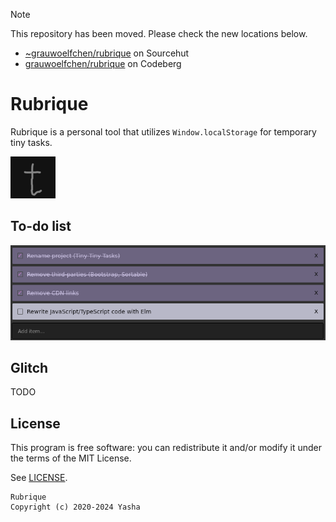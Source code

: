 > [!NOTE]
>
> This repository has been moved. Please check the new locations below.
>
> * [~grauwoelfchen/rubrique](https://git.sr.ht/~grauwoelfchen/rubrique) on Sourcehut
> * [grauwoelfchen/rubrique](https://codeberg.org/grauwoelfchen/rubriquem) on Codeberg

# Rubrique

Rubrique is a personal tool that utilizes `Window.localStorage` for
temporary tiny tasks.

![Logo](img/logo-72x72.png?raw=true "Logo - Rubrique")

## To-do list

![To-do list](img/screenshot.png?raw=true "To-do list - Rubrique")

## Glitch

TODO

## License

This program is free software: you can redistribute it and/or modify it
under the terms of the MIT License.

See [LICENSE](LICENSE).

```
Rubrique
Copyright (c) 2020-2024 Yasha
```
